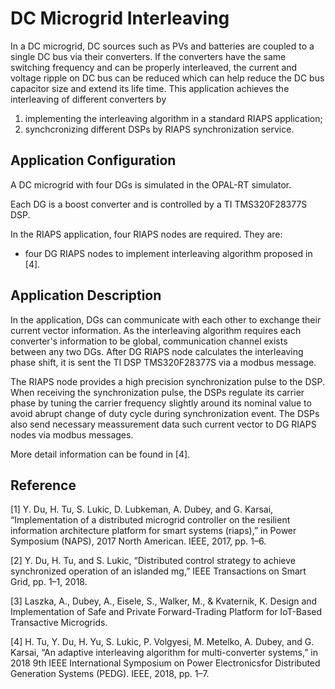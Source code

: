 # DC Microgrid Interleaving

In a DC microgrid, DC sources such as PVs and batteries are coupled to a single DC bus via their converters. If the converters have the same switching frequency and can be properly interleaved, the current and voltage ripple on DC bus can be reduced which can help reduce  the DC bus capacitor size and extend its life time. This application achieves the interleaving of different converters by 

1. implementing the interleaving algorithm in a standard RIAPS application; 
2. synchcronizing different DSPs by RIAPS synchronization service.


## Application Configuration

A DC microgrid with four DGs is simulated in the OPAL-RT simulator.

Each DG is a boost converter and is controlled by a TI TMS320F28377S DSP.

In the RIAPS application, four RIAPS nodes are required. They are:

 - four DG RIAPS nodes to implement interleaving algorithm proposed in [4].
 
 
## Application Description

In the application, DGs can communicate with each other to exchange their current vector information. As the interleaving algorithm requires each converter's information to be global, communication channel exists between any two DGs. After DG RIAPS node calculates the interleaving phase shift, it is sent the TI DSP TMS320F28377S via a modbus message.

The RIAPS node provides a high precision synchronization pulse to the DSP. When receiving the synchronization pulse, the DSPs regulate its carrier phase by tuning the carrier frequency slightly around its nominal value to avoid abrupt change of duty cycle during synchronization event. The DSPs also send necessary meassurement data such current vector to DG RIAPS nodes via modbus messages.

More detail information can be found in [4].


## Reference
[1] Y. Du, H. Tu, S. Lukic, D. Lubkeman, A. Dubey, and G. Karsai, “Implementation of a distributed microgrid controller on the resilient information architecture platform for smart systems (riaps),” in Power Symposium (NAPS), 2017 North American. IEEE, 2017, pp. 1–6.

[2] Y. Du, H. Tu, and S. Lukic, “Distributed control strategy to achieve synchronized operation of an islanded mg,” IEEE Transactions on Smart Grid, pp. 1–1, 2018.

[3] Laszka, A., Dubey, A., Eisele, S., Walker, M., & Kvaternik, K. Design and Implementation of Safe and Private Forward-Trading Platform for IoT-Based Transactive Microgrids.

[4] H. Tu, Y. Du, H. Yu, S. Lukic, P. Volgyesi, M. Metelko, A. Dubey, and G. Karsai, “An adaptive interleaving algorithm for multi-converter systems,” in 2018 9th IEEE International Symposium on Power Electronicsfor Distributed Generation Systems (PEDG). IEEE, 2018, pp. 1–7.
